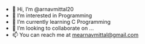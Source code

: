 - 👋 Hi, I’m @arnavmittal20
- 👀 I’m interested in Programming
- 🌱 I’m currently learning C Programming 
- 💞️ I’m looking to collaborate on ...
- 📫 You can reach me at mearnavmittal@gmail.com

<!---
arnavmittal20/arnavmittal20 is a ✨ special ✨ repository because its `README.md` (this file) appears on your GitHub profile.
You can click the Preview link to take a look at your changes.
--->
